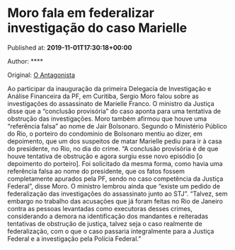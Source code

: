 
# Moro fala em federalizar investigação do caso Marielle

Published at: **2019-11-01T17:30:18+00:00**

Author: ****

Original: [O Antagonista](https://www.oantagonista.com/brasil/moro-fala-em-federalizar-investigacao-do-caso-marielle/)

Ao participar da inauguração da primeira Delegacia de Investigação e Análise Financeira da PF, em Curitiba, Sergio Moro falou sobre as investigações do assassinato de Marielle Franco.
O ministro da Justiça disse que a “conclusão provisória” do caso aponta para uma tentativa de obstrução das investigações. Moro também afirmou que houve uma “referência falsa” ao nome de Jair Bolsonaro.
Segundo o Ministério Público do Rio, o porteiro do condomínio de Bolsonaro mentiu ao dizer, em depoimento, que um dos suspeitos de matar Marielle pediu para ir à casa do presidente, no Rio, no dia do crime.
“A conclusão provisória é de que houve tentativa de obstrução e agora surgiu esse novo episódio [o depoimento do porteiro]. Foi solicitado da mesma forma, como havia uma referência falsa ao nome do presidente, que os fatos fossem completamente apurados pela PF, sendo no caso competência da Justiça Federal”, disse Moro.
O ministro lembrou ainda que “existe um pedido de federalização das investigações do assassinato junto ao STJ”.
“Talvez, sem embargo no trabalho das acusações que já foram feitas no Rio de Janeiro contra as pessoas levantadas como executoras desses crimes, considerando a demora na identificação dos mandantes e reiteradas tentativas de obstrução de justiça, talvez seja o caso realmente de federalização, com o que o caso passaria integralmente para a Justiça Federal e a investigação pela Polícia Federal.”
